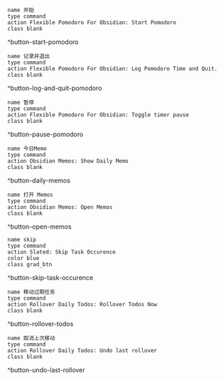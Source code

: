 
```button
name 开始
type command
action Flexible Pomodoro For Obsidian: Start Pomodoro
class blank
```
^button-start-pomodoro

```button
name 记录并退出
type command
action Flexible Pomodoro For Obsidian: Log Pomodoro Time and Quit.
class blank
```
^button-log-and-quit-pomodoro

```button
name 暂停
type command
action Flexible Pomodoro For Obsidian: Toggle timer pause
class blank
```
^button-pause-pomodoro

```button
name 今日Memo
type command
action Obsidian Memos: Show Daily Memo
class blank
```
^button-daily-memos

```button
name 打开 Memos
type command
action Obsidian Memos: Open Memos
class blank
```
^button-open-memos

```button
name skip
type command
action Slated: Skip Task Occurence
color blue
class grad_btn
```
^button-skip-task-occurence

```button
name 移动过期任务
type command
action Rollover Daily Todos: Rollover Todos Now
class blank
```
^button-rollover-todos

```button
name 取消上次移动
type command
action Rollover Daily Todos: Undo last rollover
class blank
```
^button-undo-last-rollover